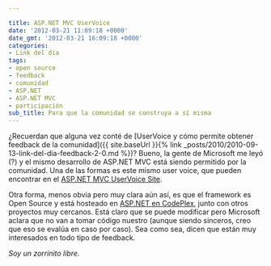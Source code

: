 ```yaml
---

title: ASP.NET MVC UserVoice
date: '2012-03-21 11:09:18 +0000'
date_gmt: '2012-03-21 16:09:18 +0000'
categories:
- Link del día
tags:
- open source
- feedback
- comunidad
- ASP.NET
- ASP.NET MVC
- participación
sub_title: Para que la comunidad se construya a sí misma
---
```


¿Recuerdan que alguna vez conté de [UserVoice y cómo permite obtener feedback de la comunidad]({{ site.baseUrl }}{% link _posts/2010/2010-09-13-link-del-dia-feedback-2-0.md %})? Bueno, la gente de Microsoft me leyó (?) y el mismo desarrollo de ASP.NET MVC está siendo permitido por la comunidad. Una de las formas es este mismo user voice, que pueden encontrar en el [ASP.NET MVC UserVoice Site](http://aspnet.uservoice.com/forums/41201-asp-net-mvc).

Otra forma, menos obvia pero muy clara aún así, es que el framework es Open Source y está hosteado en [ASP.NET en CodePlex](http://aspnet.codeplex.com/), junto con otros proyectos muy cercanos. Está claro que se puede modificar pero Microsoft aclara que no van a tomar código nuestro (aunque siendo sinceros, creo que eso se evalúa en caso por caso). Sea como sea, dicen que están muy interesados en todo tipo de feedback.

_Soy un zorrinito libre._
